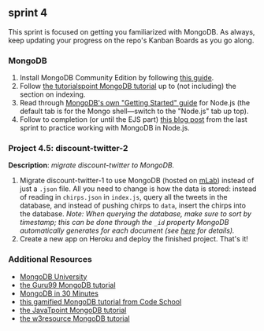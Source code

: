 ## sprint 4
This sprint is focused on getting you familiarized with MongoDB. As always, keep updating your progress on the repo's Kanban Boards as you go along.

### MongoDB
1. Install MongoDB Community Edition by following [this guide](https://docs.mongodb.com/manual/administration/install-community/).
2. Follow [the tutorialspoint MongoDB tutorial](https://www.tutorialspoint.com/mongodb/index.htm) up to (not including) the section on indexing.
3. Read through [MongoDB's own "Getting Started" guide](https://docs.mongodb.com/manual/tutorial/getting-started/) for Node.js (the default tab is for the Mongo shell&mdash;switch to the "Node.js" tab up top).
4. Follow to completion (or until the EJS part) [this blog post](https://zellwk.com/blog/crud-express-mongodb/) from the last sprint to practice working with MongoDB in Node.js.

### Project 4.5: discount-twitter-2
__Description__: *migrate discount-twitter to MongoDB.*
1. Migrate discount-twitter-1 to use MongoDB (hosted on [mLab](https://mlab.com/)) instead of just a `.json` file. All you need to change is how the data is stored: instead of reading in `chirps.json` in `index.js`, query all the tweets in the database, and instead of pushing chirps to `data`, insert the chirps into the database. *Note: When querying the database, make sure to sort by timestamp; this can be done through the `_id` property MongoDB automatically generates for each document (see [here](https://stackoverflow.com/questions/24501756/sort-mongodb-documents-by-timestamp-in-desc-order) for details).*
2. Create a new app on Heroku and deploy the finished project. That's it!

### Additional Resources
+ [MongoDB University](https://university.mongodb.com/)
+ [the Guru99 MongoDB tutorial](https://www.guru99.com/mongodb-tutorials.html)
+ [MongoDB in 30 Minutes](https://www.youtube.com/watch?v=pWbMrx5rVBE)
+ [this gamified MongoDB tutorial from Code School](https://www.codeschool.com/courses/the-magical-marvels-of-mongodb)
+ [the JavaTpoint MongoDB tutorial](https://www.javatpoint.com/mongodb-tutorial)
+ [the w3resource MongoDB tutorial](https://www.w3resource.com/mongodb/introduction-mongodb.php)
